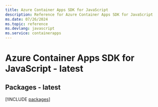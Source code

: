 ```yaml
---
title: Azure Container Apps SDK for JavaScript
description: Reference for Azure Container Apps SDK for JavaScript
ms.date: 07/26/2024
ms.topic: reference
ms.devlang: javascript
ms.service: containerapps
---
```

# Azure Container Apps SDK for JavaScript - latest
## Packages - latest
[!INCLUDE [packages](container-apps-index.md)]